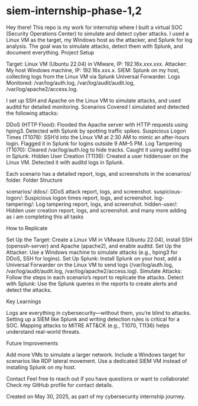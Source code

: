 # siem-internship-phase-1,2
Hey there! This repo is my work for internship where I built a virtual SOC (Security Operations Center) to simulate and detect cyber attacks. I used a Linux VM as the target, my Windows host as the attacker, and Splunk for log analysis. The goal was to simulate attacks, detect them with Splunk, and document everything.
Project Setup

Target: Linux VM (Ubuntu 22.04) in VMware, IP: 192.16x.xxx.xxx.
Attacker: My host Windows machine, IP: 192.16x.xxx.x.
SIEM: Splunk on my host, collecting logs from the Linux VM via Splunk Universal Forwarder.
Logs Monitored: /var/log/auth.log, /var/log/audit/audit.log, /var/log/apache2/access.log.

I set up SSH and Apache on the Linux VM to simulate attacks, and used auditd for detailed monitoring.
Scenarios Covered
I simulated and detected the following attacks:

DDoS (HTTP Flood): Flooded the Apache server with HTTP requests using hping3. Detected with Splunk by spotting traffic spikes.
Suspicious Logon Times (T1078): SSH’d into the Linux VM at 2:30 AM to mimic an after-hours login. Flagged it in Splunk for logins outside 9 AM–5 PM.
Log Tampering (T1070): Cleared /var/log/auth.log to hide tracks. Caught it using auditd logs in Splunk.
Hidden User Creation (T1136): Created a user hiddenuser on the Linux VM. Detected it with auditd logs in Splunk.

Each scenario has a detailed report, logs, and screenshots in the scenarios/ folder.
Folder Structure

scenarios/
ddos/: DDoS attack report, logs, and screenshot.
suspicious-logon/: Suspicious logon times report, logs, and screenshot.
log-tampering/: Log tampering report, logs, and screenshot.
hidden-user/: Hidden user creation report, logs, and screenshot. 
and many more adding as i am completing this all tasks

How to Replicate

Set Up the Target: Create a Linux VM in VMware (Ubuntu 22.04), install SSH (openssh-server) and Apache (apache2), and enable auditd.
Set Up the Attacker: Use a Windows machine to simulate attacks (e.g., hping3 for DDoS, SSH for logins).
Set Up Splunk: Install Splunk on your host, add a Universal Forwarder on the Linux VM to send logs (/var/log/auth.log, /var/log/audit/audit.log, /var/log/apache2/access.log).
Simulate Attacks: Follow the steps in each scenario’s report to replicate the attacks.
Detect with Splunk: Use the Splunk queries in the reports to create alerts and detect the attacks.

Key Learnings

Logs are everything in cybersecurity—without them, you’re blind to attacks.
Setting up a SIEM like Splunk and writing detection rules is critical for a SOC.
Mapping attacks to MITRE ATT&CK (e.g., T1070, T1136) helps understand real-world threats.

Future Improvements

Add more VMs to simulate a larger network.
Include a Windows target for scenarios like RDP lateral movement.
Use a dedicated SIEM VM instead of installing Splunk on my host.

Contact
Feel free to reach out if you have questions or want to collaborate! Check my GitHub profile for contact details.

Created on May 30, 2025, as part of my cybersecurity internship journey.
